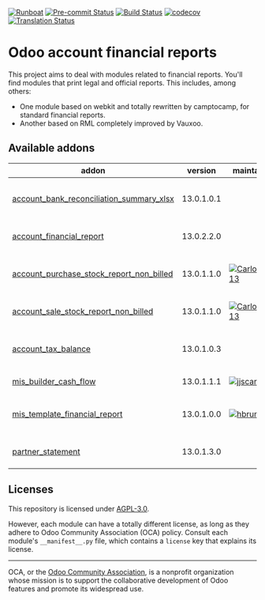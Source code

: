 
[![Runboat](https://img.shields.io/badge/runboat-Try%20me-875A7B.png)](https://runboat.odoo-community.org/builds?repo=OCA/account-financial-reporting&target_branch=13.0)
[![Pre-commit Status](https://github.com/OCA/account-financial-reporting/actions/workflows/pre-commit.yml/badge.svg?branch=13.0)](https://github.com/OCA/account-financial-reporting/actions/workflows/pre-commit.yml?query=branch%3A13.0)
[![Build Status](https://github.com/OCA/account-financial-reporting/actions/workflows/test.yml/badge.svg?branch=13.0)](https://github.com/OCA/account-financial-reporting/actions/workflows/test.yml?query=branch%3A13.0)
[![codecov](https://codecov.io/gh/OCA/account-financial-reporting/branch/13.0/graph/badge.svg)](https://codecov.io/gh/OCA/account-financial-reporting)
[![Translation Status](https://translation.odoo-community.org/widgets/account-financial-reporting-13-0/-/svg-badge.svg)](https://translation.odoo-community.org/engage/account-financial-reporting-13-0/?utm_source=widget)

<!-- /!\ do not modify above this line -->

# Odoo account financial reports

This project aims to deal with modules related to financial reports. You'll
find modules that print legal and official reports. This includes, among
others:

* One module based on webkit and totally rewritten by camptocamp, for standard
  financial reports.
* Another based on RML completely improved by Vauxoo.

<!-- /!\ do not modify below this line -->

<!-- prettier-ignore-start -->

[//]: # (addons)

Available addons
----------------
addon | version | maintainers | summary
--- | --- | --- | ---
[account_bank_reconciliation_summary_xlsx](account_bank_reconciliation_summary_xlsx/) | 13.0.1.0.1 |  | XLSX report to help on bank reconciliation
[account_financial_report](account_financial_report/) | 13.0.2.2.0 |  | OCA Financial Reports
[account_purchase_stock_report_non_billed](account_purchase_stock_report_non_billed/) | 13.0.1.1.0 | [![CarlosRoca13](https://github.com/CarlosRoca13.png?size=30px)](https://github.com/CarlosRoca13) | Account Purchase Stock Report Non Billed
[account_sale_stock_report_non_billed](account_sale_stock_report_non_billed/) | 13.0.1.1.0 | [![CarlosRoca13](https://github.com/CarlosRoca13.png?size=30px)](https://github.com/CarlosRoca13) | Account Sale Stock Report Non Billed
[account_tax_balance](account_tax_balance/) | 13.0.1.0.3 |  | Compute tax balances based on date range
[mis_builder_cash_flow](mis_builder_cash_flow/) | 13.0.1.1.1 | [![jjscarafia](https://github.com/jjscarafia.png?size=30px)](https://github.com/jjscarafia) | MIS Builder Cash Flow
[mis_template_financial_report](mis_template_financial_report/) | 13.0.1.0.0 | [![hbrunn](https://github.com/hbrunn.png?size=30px)](https://github.com/hbrunn) | Profit & Loss / Balance sheet MIS templates
[partner_statement](partner_statement/) | 13.0.1.3.0 |  | OCA Financial Reports

[//]: # (end addons)

<!-- prettier-ignore-end -->

## Licenses

This repository is licensed under [AGPL-3.0](LICENSE).

However, each module can have a totally different license, as long as they adhere to Odoo Community Association (OCA)
policy. Consult each module's `__manifest__.py` file, which contains a `license` key
that explains its license.

----
OCA, or the [Odoo Community Association](http://odoo-community.org/), is a nonprofit
organization whose mission is to support the collaborative development of Odoo features
and promote its widespread use.
